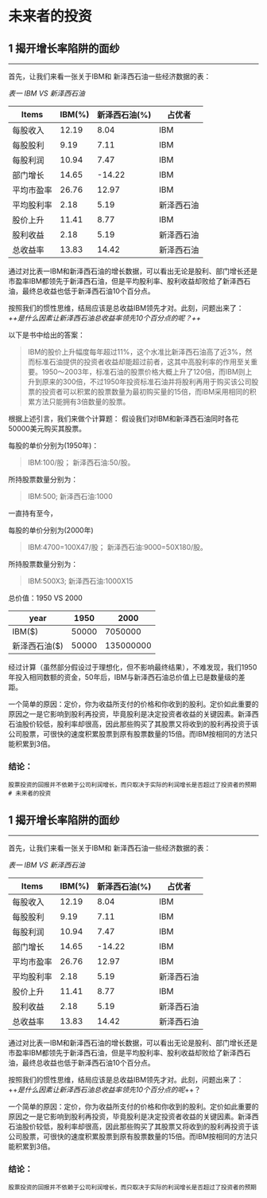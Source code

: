 # 未来者的投资
## 1 揭开增长率陷阱的面纱



---
首先，让我们来看一张关于IBM和 新泽西石油一些经济数据的表：


*表一    IBM VS 新泽西石油*

Items  |  IBM(%)  |  新泽西石油(%) | 占优者
----|----|----|----
每股收入 | 12.19  | 8.04 |IBM
每股股利 | 9.19  | 7.11|IBM
每股利润 | 10.94  | 7.47|IBM
部门增长 | 14.65 | -14.22|IBM
平均市盈率  | 26.76  | 12.97|IBM
平均股利率| 2.18  | 5.19|新泽西石油
股价上升| 11.41 | 8.77|IBM
股利收益|2.18 | 5.19|新泽西石油
总收益率|13.83 | 14.42|新泽西石油

通过对比表一IBM和新泽西石油的增长数据，可以看出无论是股利、部门增长还是市盈率IBM都领先于新泽西石油，但是平均股利率、股利收益却败给了新泽西石油，最终总收益也低于新泽西石油10个百分点。



按照我们的惯性思维，结局应该是总收益IBM领先才对。此刻，问题出来了：*++是什么因素让新泽西石油总收益率领先10个百分点的呢？++*

以下是书中给出的答案：
>IBM的股价上升幅度每年超过11%，这个水准比新泽西石油高了近3%，然而标准石油提供的投资者收益却能超过前者，这其中高股利率的作用至关重要。1950～2003年，标准石油的股票价格大概上升了120倍，而IBM则上升到原来的300倍，不过1950年投资标准石油并将股利再用于购买该公司股票的投资者可以积累的股票数量为最初购买量的15倍，而IBM采用相同的积累方法只能拥有3倍数量的股票。

根据上述引言，我们来做个计算题：
假设我们对IBM和新泽西石油同时各花50000美元购买其股票。

每股的单价分别为(1950年)：
>IBM:100/股；
新泽西石油:50/股。

所持股票数量分别为：
>IBM:500;
新泽西石油:1000

一直持有至今，

每股的单价分别为(2000年)
>IBM:4700=100X47/股；
新泽西石油:9000=50X180/股。

所持股票数量分别为：
>IBM:500X3;
新泽西石油:1000X15


总价值：1950 VS 2000

year |  1950  |  2000
----|----|----
IBM($) | 50000 | 7050000
新泽西石油($) | 50000 | 135000000


经过计算（虽然部分假设过于理想化，但不影响最终结果），不难发现，我们1950年投入相同数额的资金，50年后，IBM与新泽西石油总价值上已是数量级的差距。

一个简单的原因：定价，你为收益所支付的价格和你收到的股利。定价如此重要的原因之一是它影响到股利再投资，毕竟股利是决定投资者收益的关键因素。新泽西石油股价较低，股利率却很高，因此那些购买了其股票又将收到的股利再投资于该公司股票，可很快的速度积累股票到原有股票数量的15倍。而IBM按相同的方法只能积累到3倍。

### 结论： 
    股票投资的回报并不依赖于公司利润增长，而只取决于实际的利润增长是否超过了投资者的预期# 未来者的投资
## 1 揭开增长率陷阱的面纱



---
首先，让我们来看一张关于IBM和 新泽西石油一些经济数据的表：


*表一    IBM VS 新泽西石油*

Items  |  IBM(%)  |  新泽西石油(%) | 占优者
----|----|----|----
每股收入 | 12.19  | 8.04 |IBM
每股股利 | 9.19  | 7.11|IBM
每股利润 | 10.94  | 7.47|IBM
部门增长 | 14.65 | -14.22|IBM
平均市盈率  | 26.76  | 12.97|IBM
平均股利率| 2.18  | 5.19|新泽西石油
股价上升| 11.41 | 8.77|IBM
股利收益|2.18 | 5.19|新泽西石油
总收益率|13.83 | 14.42|新泽西石油

通过对比表一IBM和新泽西石油的增长数据，可以看出无论是股利、部门增长还是市盈率IBM都领先于新泽西石油，但是平均股利率、股利收益却败给了新泽西石油，最终总收益也低于新泽西石油10个百分点。

按照我们的惯性思维，结局应该是总收益IBM领先才对。此刻，问题出来了：++*是什么因素让新泽西石油总收益率领先10个百分点的呢*++？

一个简单的原因：定价，你为收益所支付的价格和你收到的股利。定价如此重要的原因之一是它影响到股利再投资，毕竟股利是决定投资者收益的关键因素。新泽西石油股价较低，股利率却很高，因此那些购买了其股票又将收到的股利再投资于该公司股票，可很快的速度积累股票到原有股票数量的15倍。而IBM按相同的方法只能积累到3倍。

### 结论： 
    股票投资的回报并不依赖于公司利润增长，而只取决于实际的利润增长是否超过了投资者的预期
